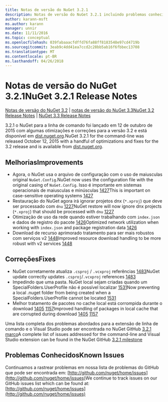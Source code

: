 ```yaml
---
title: Notas de versão do NuGet 3.2.1
description: Notas de versão do NuGet 3.2.1 incluindo problemas conhecidos, correções de bug, recursos adicionados e DCRs.
author: karann-msft
ms.author: karann
manager: unnir
ms.date: 11/11/2016
ms.topic: conceptual
ms.openlocfilehash: 039fabaaacfdffd76fa88ff8183548e97cd4719b
ms.sourcegitcommit: 3eab9c4dd41ea7ccd2c28bb5ab16f6fbbec13708
ms.translationtype: MT
ms.contentlocale: pt-BR
ms.lasthandoff: 04/26/2018
---
```

# <a name="nuget-321-release-notes"></a><span data-ttu-id="17230-103">Notas de versão do NuGet 3.2.1</span><span class="sxs-lookup"><span data-stu-id="17230-103">NuGet 3.2.1 Release Notes</span></span>

<span data-ttu-id="17230-104">[Notas de versão do NuGet 3.2](../release-notes/nuget-3.2.md) | [notas de versão do NuGet 3.3](../release-notes/nuget-3.3.md)</span><span class="sxs-lookup"><span data-stu-id="17230-104">[NuGet 3.2 Release Notes](../release-notes/nuget-3.2.md) | [NuGet 3.3 Release Notes](../release-notes/nuget-3.3.md)</span></span>

<span data-ttu-id="17230-105">3.2.1 o NuGet para a linha de comando foi lançado em 12 de outubro de 2015 com algumas otimizações e correções para a versão 3.2 e está disponível em [dist.nuget.org](http://dist.nuget.org/index.html).</span><span class="sxs-lookup"><span data-stu-id="17230-105">NuGet 3.2.1 for the command-line was released October 12, 2015 with a handful of optimizations and fixes for the 3.2 release and is available from [dist.nuget.org](http://dist.nuget.org/index.html).</span></span>

## <a name="improvements"></a><span data-ttu-id="17230-106">Melhorias</span><span class="sxs-lookup"><span data-stu-id="17230-106">Improvements</span></span>

* <span data-ttu-id="17230-107">Agora, o NuGet usa o arquivo de configuração com o uso de maiusculas original `NuGet.Config`.</span><span class="sxs-lookup"><span data-stu-id="17230-107">NuGet now uses the configuration file with the original casing of `NuGet.Config`.</span></span>  <span data-ttu-id="17230-108">Isso é importante em sistemas operacionais de maiusculas e minúsculas [1427](https://github.com/NuGet/Home/issues/1427)</span><span class="sxs-lookup"><span data-stu-id="17230-108">This is important on case-sensitive operating systems [1427](https://github.com/NuGet/Home/issues/1427)</span></span>
* <span data-ttu-id="17230-109">Restauração do NuGet agora irá ignorar projetos dnx (`*.xproj`) que deve ser processado com `dnu` [1227](https://github.com/NuGet/Home/issues/1227)</span><span class="sxs-lookup"><span data-stu-id="17230-109">NuGet restore will now ignore dnx projects (`*.xproj`) that should be processed with `dnu` [1227](https://github.com/NuGet/Home/issues/1227)</span></span>
* <span data-ttu-id="17230-110">Otimização de uso da rede quando estiver trabalhando com `index.json` e dados de registro do pacote [1426](https://github.com/NuGet/Home/issues/1426)</span><span class="sxs-lookup"><span data-stu-id="17230-110">Optimized network utilization when working with `index.json` and package registration data [1426](https://github.com/NuGet/Home/issues/1426)</span></span>
* <span data-ttu-id="17230-111">Download de recurso aprimorado tratamento para ser mais robustos com serviços v2 [1448](https://github.com/NuGet/Home/issues/1448)</span><span class="sxs-lookup"><span data-stu-id="17230-111">Improved resource download handling to be more robust with v2 services [1448](https://github.com/NuGet/Home/issues/1448)</span></span>

## <a name="fixes"></a><span data-ttu-id="17230-112">Correções</span><span class="sxs-lookup"><span data-stu-id="17230-112">Fixes</span></span>

* <span data-ttu-id="17230-113">NuGet corretamente atualiza `.csproj` / `.vcxproj` referências [1483](https://github.com/NuGet/Home/issues/1483)</span><span class="sxs-lookup"><span data-stu-id="17230-113">NuGet update correctly updates `.csproj`/`.vcxproj` references [1483](https://github.com/NuGet/Home/issues/1483)</span></span>
* <span data-ttu-id="17230-114">Impedindo que uma pasta. NuGet local sejam criadas quando um SpecialFolders.UserProfile não é possível localizar [1531](https://github.com/NuGet/Home/issues/1531)</span><span class="sxs-lookup"><span data-stu-id="17230-114">Now preventing a local .nuget folder from being created when a SpecialFolders.UserProfile cannot be located [1531](https://github.com/NuGet/Home/issues/1531)</span></span>
* <span data-ttu-id="17230-115">Melhor tratamento de pacotes no cache local está corrompida durante o download [1405](https://github.com/NuGet/Home/issues/1405) [1157](https://github.com/NuGet/Home/issues/1157)</span><span class="sxs-lookup"><span data-stu-id="17230-115">Improved handling of packages in local cache that are corrupted during download [1405](https://github.com/NuGet/Home/issues/1405) [1157](https://github.com/NuGet/Home/issues/1157)</span></span>

<span data-ttu-id="17230-116">Uma lista completa dos problemas abordados para a extensão de linha de comando e o Visual Studio pode ser encontrada no NuGet GitHub [3.2.1 marco](https://github.com/NuGet/Home/issues?q=milestone%3A3.2.1+is%3Aclosed)</span><span class="sxs-lookup"><span data-stu-id="17230-116">A complete list of issues addressed for the command-line and Visual Studio extension can be found in the NuGet GitHub [3.2.1 milestone](https://github.com/NuGet/Home/issues?q=milestone%3A3.2.1+is%3Aclosed)</span></span>

## <a name="known-issues"></a><span data-ttu-id="17230-117">Problemas Conhecidos</span><span class="sxs-lookup"><span data-stu-id="17230-117">Known Issues</span></span>

<span data-ttu-id="17230-118">Continuamos a rastrear problemas em nossa lista de problemas do GitHub que pode ser encontrada em: [http://github.com/nuget/home/issues](http://github.com/nuget/home/issues)</span><span class="sxs-lookup"><span data-stu-id="17230-118">We continue to track issues on our GitHub issues list which can be found at: [http://github.com/nuget/home/issues](http://github.com/nuget/home/issues)</span></span>